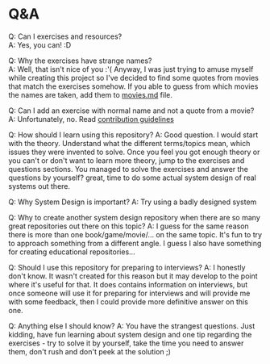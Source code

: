 # Q&A

Q: Can I exercises and resources?<br>
A: Yes, you can! :D

Q: Why the exercises have strange names?<br>
A: Well, that isn't nice of you :'( Anyway, I was just trying to amuse myself while creating this project so I've decided to find some quotes from movies that match the exercises somehow. If you able to guess from which movies the names are taken, add them to [movies.md](movies.md) file.

Q: Can I add an exercise with normal name and not a quote from a movie?
A: Unfortunately, no. Read [contribution guidelines](CONTRIBUTING.md)

Q: How should I learn using this repository?
A: Good question. I would start with the theory. Understand what the different terms/topics mean, which issues they were invented to solve. Once you feel you got enough theory or you can't or don't want to learn more theory, jump to the exercises and questions sections. You managed to solve the exercises and answer the questions by yourself? great, time to do some actual system design of real systems out there.

Q: Why System Design is important?
A: Try using a badly designed system

Q: Why to create another system design repository when there are so many great repositories out there on this topic?
A: I guess for the same reason there is more than one book/game/movie/... on the same topic. It's fun to try to approach something from a different angle. I guess I also have something for creating educational repositories...

Q: Should I use this repository for preparing to interviews?
A: I honestly don't know. It wasn't created for this reason but it may develop to the point where it's useful for that. It does contains information on interviews, but once someone will use it for preparing for interviews and will provide me with some feedback, then I could provide more definitive answer on this one.

Q: Anything else I should know?
A: You have the strangest questions. Just kidding, have fun learning about system design and one tip regarding the exercises - try to solve it by yourself, take the time you need to answer them, don't rush and don't peek at the solution ;)
